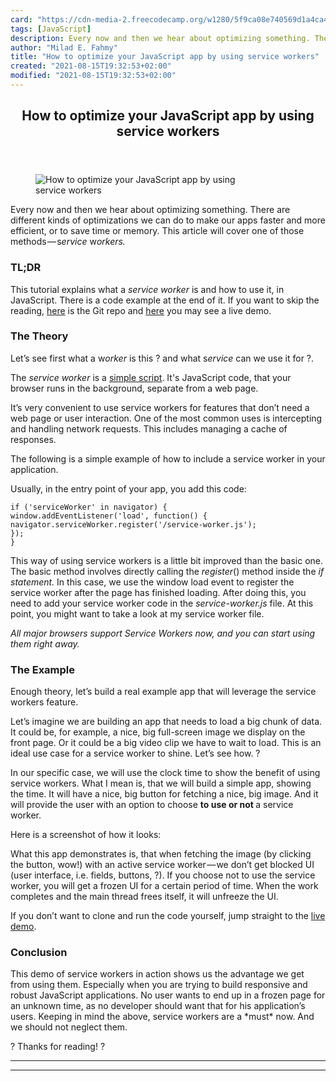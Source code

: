 ```yaml
---
card: "https://cdn-media-2.freecodecamp.org/w1280/5f9ca08e740569d1a4ca4963.jpg"
tags: [JavaScript]
description: Every now and then we hear about optimizing something. There
author: "Milad E. Fahmy"
title: "How to optimize your JavaScript app by using service workers"
created: "2021-08-15T19:32:53+02:00"
modified: "2021-08-15T19:32:53+02:00"
---
```

<div class="site-wrapper">
<main id="site-main" class="site-main outer">
<div class="inner">
<article class="post-full post tag-javascript tag-optimization ">
<header class="post-full-header">
<h1 class="post-full-title">How to optimize your JavaScript app by using service&nbsp;workers</h1>
</header>
<figure class="post-full-image">
<picture>
<source media="(max-width: 700px)" sizes="1px" srcset="data:image/gif;base64,R0lGODlhAQABAIAAAAAAAP///yH5BAEAAAAALAAAAAABAAEAAAIBRAA7 1w">
<source media="(min-width: 701px)" sizes="(max-width: 800px) 400px,
(max-width: 1170px) 700px,
1400px" srcset="https://cdn-media-2.freecodecamp.org/w1280/5f9ca08e740569d1a4ca4963.jpg 300w,
https://cdn-media-2.freecodecamp.org/w1280/5f9ca08e740569d1a4ca4963.jpg 600w,
https://cdn-media-2.freecodecamp.org/w1280/5f9ca08e740569d1a4ca4963.jpg 1000w,
https://cdn-media-2.freecodecamp.org/w1280/5f9ca08e740569d1a4ca4963.jpg 2000w">
<img onerror="this.style.display='none'" src="https://cdn-media-2.freecodecamp.org/w1280/5f9ca08e740569d1a4ca4963.jpg" alt="How to optimize your JavaScript app by using service&nbsp;workers">
</picture>
</figure>
<section class="post-full-content">
<div class="post-content">
<p>Every now and then we hear about optimizing something. There are different kinds of optimizations we can do to make our apps faster and more efficient, or to save time or memory. This article will cover one of those methods — s<em>ervice </em>w<em>orkers.</em></p>
<h3 id="tl-dr">TL;DR</h3>
<p>This tutorial explains what a <em>service worker</em> is and how to use it, in JavaScript. There is a code example at the end of it. If you want to skip the reading, <a href="https://github.com/mihailgaberov/learn-service-workers" rel="noopener">here</a> is the Git repo and <a href="https://compassionate-brahmagupta-71d9b4.netlify.com/" rel="noopener">here</a> you may see a live demo.</p>
<h3 id="the-theory">The Theory</h3>
<p>Let’s see first what a w<em>orker </em>is this ? and what s<em>ervice </em>can we use it for ?.</p>
<p>The<em> service worker</em> is a <a href="https://developers.google.com/web/fundamentals/primers/service-workers/" rel="noopener">simple script</a>. It's JavaScript code, that your browser runs in the background, separate from a web page. </p>
<p>It’s very convenient to use service workers for features that don’t need a web page or user interaction. One of the most common uses is intercepting and handling network requests. This includes managing a cache of responses. </p>
<p>The following is a simple example of how to include a service worker in your application.</p>
<p>Usually, in the entry point of your app, you add this code:</p><pre><code class="language-js">if ('serviceWorker' in navigator) {
window.addEventListener('load', function() {
navigator.serviceWorker.register('/service-worker.js');
});
}</code></pre>
<p>This way of using service workers is a little bit improved than the basic one. The basic method involves directly calling the <em>register</em>() method inside the <em>if statement. </em>In this case, we use the window load event to register the service worker after the page has finished loading. After doing this, you need to add your service worker code in the <em>service-worker.js</em> file. At this point, you might want to take a look at my service worker file.</p>
<p><em>All major browsers support Service Workers now, and you can start using them right away.</em></p>
<h3 id="the-example">The Example</h3>
<p>Enough theory, let’s build a real example app that will leverage the service workers feature.</p>
<p>Let’s imagine we are building an app that needs to load a big chunk of data. It could be, for example, a nice, big full-screen image we display on the front page. Or it could be a big video clip we have to wait to load. This is an ideal use case for a service worker to shine. Let’s see how. ?</p>
<p>In our specific case, we will use the clock time to show the benefit of using service workers. What I mean is, that we will build a simple app, showing the time. It will have a nice, big button for fetching a nice, big image. And it will provide the user with an option to choose <strong>to use or not </strong>a service worker.</p>
<p>Here is a screenshot of how it looks:</p>
<p>What this app demonstrates is, that when fetching the image (by clicking the button, wow!) with an active service worker — we don’t get blocked UI (user interface, i.e. fields, buttons, ?). If you choose not to use the service worker, you will get a frozen UI for a certain period of time. When the work completes and the main thread frees itself, it will unfreeze the UI.</p>
<p>If you don’t want to clone and run the code yourself, jump straight to the <a href="https://compassionate-brahmagupta-71d9b4.netlify.com/" rel="noopener">live demo</a>.</p>
<h3 id="conclusion">Conclusion</h3>
<p>This demo of service workers in action shows us the advantage we get from using them. Especially when you are trying to build responsive and robust JavaScript applications. No user wants to end up in a frozen page for an unknown time, as no developer should want that for his application’s users. Keeping in mind the above, service workers are a *must* now. And we should not neglect them.</p>
<p>? Thanks for reading! ?</p>
</div>
<hr>
<hr>
</section>
</article>
</div>
</main>
</div>
<!-- Google Tag Manager (noscript) -->
<!-- End Google Tag Manager (noscript) -->
